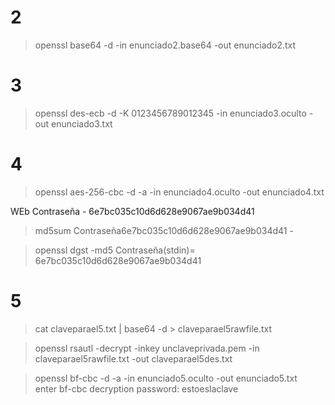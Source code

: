# 2
> openssl base64 -d -in enunciado2.base64 -out enunciado2.txt

# 3
> openssl des-ecb -d -K 0123456789012345 -in enunciado3.oculto -out enunciado3.txt


# 4
> openssl aes-256-cbc -d -a -in enunciado4.oculto -out enunciado4.txt

WEb
Contraseña - 6e7bc035c10d6d628e9067ae9b034d41

> md5sum 
Contraseña6e7bc035c10d6d628e9067ae9b034d41  -

> openssl dgst -md5
Contraseña(stdin)= 6e7bc035c10d6d628e9067ae9b034d41

# 5
> cat claveparael5.txt | base64 -d > claveparael5rawfile.txt

> openssl rsautl -decrypt -inkey unclaveprivada.pem  -in claveparael5rawfile.txt -out claveparael5des.txt

> openssl bf-cbc -d -a -in enunciado5.oculto -out enunciado5.txt  
enter bf-cbc decryption password: estoeslaclave


